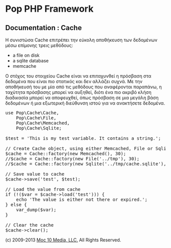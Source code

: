 Pop PHP Framework
=================

Documentation : Cache
---------------------

Η συνιστώσα Cache επιτρέπει την εύκολη αποθήκευση των δεδομένων μέσω επίμονης τρεις μεθόδους:

* a file on disk
* a sqlite database
* memcache

Ο στόχος του στοιχείου Cache είναι να επιταχυνθεί η πρόσβαση στα δεδομένα που είναι πιο στατικός και δεν αλλάζει συχνά. Με την αποθήκευσή του με μία από τις μεθόδους που αναφέρονται παραπάνω, η ταχύτητα πρόσβασης μπορεί να αυξηθεί, διότι ένα πιο ακριβό κλήση διαδικασία μπορεί να αποφευχθεί, όπως πρόσβαση σε μια μεγάλη βάση δεδομένων ή μια εξωτερική διεύθυνση ιστού για να ανακτήσετε δεδομένα.

<pre>
use Pop\Cache\Cache,
    Pop\Cache\File,
    Pop\Cache\Memcached,
    Pop\Cache\Sqlite;

$test = 'This is my test variable. It contains a string.';

// Create Cache object, using either Memcached, File or Sqlite
$cache = Cache::factory(new Memcached(), 30);
//$cache = Cache::factory(new File('../tmp'), 30);
//$cache = Cache::factory(new Sqlite('../tmp/cache.sqlite'), 30);

// Save value to cache
$cache->save('test', $test);

// Load the value from cache
if (!($var = $cache->load('test'))) {
    echo 'The value is either not there or expired.';
} else {
    var_dump($var);
}

// Clear the cache
$cache->clear();
</pre>

(c) 2009-2013 [Moc 10 Media, LLC.](http://www.moc10media.com) All Rights Reserved.
